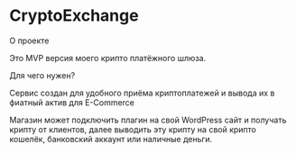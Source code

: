 # CryptoExchange
О проекте

Это MVP версия моего крипто платёжного шлюза.

Для чего нужен? 

Сервис создан для удобного приёма криптоплатежей и вывода их в фиатный актив для E-Commerce

Магазин может подключить плагин на свой WordPress сайт и получать крипту от клиентов, далее выводить эту крипту на свой крипто кошелёк, банковский аккаунт или наличные деньги.
